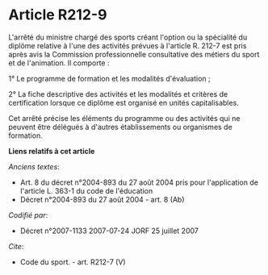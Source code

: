 # Article R212-9

L'arrêté du ministre chargé des sports créant l'option ou la spécialité du diplôme relative à l'une des activités prévues à
l'article R. 212-7 est pris après avis la Commission professionnelle consultative des métiers du sport et de l'animation. Il
comporte : 

1° Le programme de formation et les modalités d'évaluation ; 

2° La fiche descriptive des activités et les modalités et critères de certification lorsque ce diplôme est organisé en unités
capitalisables. 

Cet arrêté précise les éléments du programme ou des activités qui ne peuvent être délégués à d'autres établissements ou
organismes de formation.

**Liens relatifs à cet article**

_Anciens textes_:

  - Art. 8 du décret n°2004-893 du 27 août 2004 pris pour l'application de l'article L. 363-1 du code de l'éducation
  - Décret n°2004-893 du 27 août 2004 - art. 8 (Ab)

_Codifié par_:

  - Décret n°2007-1133 2007-07-24 JORF 25 juillet 2007

_Cite_:

  - Code du sport. - art. R212-7 (V)
